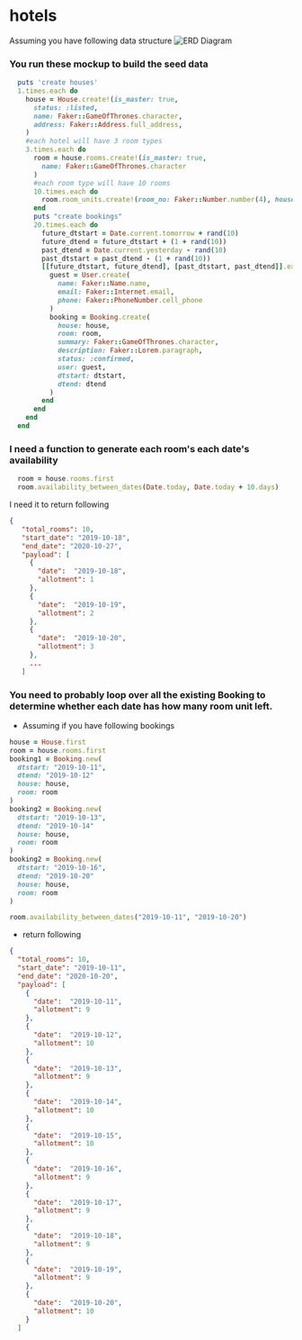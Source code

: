 # hotels
Assuming you have following data structure 
![ERD Diagram](https://raw.githubusercontent.com/ziweizhou/hotels/master/house_erd.png)


### You run these mockup to build the seed data
```ruby
  puts 'create houses'
  1.times.each do
    house = House.create!(is_master: true,
      status: :listed,
      name: Faker::GameOfThrones.character,
      address: Faker::Address.full_address,
    )
    #each hotel will have 3 room types
    3.times.each do
      room = house.rooms.create!(is_master: true,
        name: Faker::GameOfThrones.character
      )
      #each room type will have 10 rooms
      10.times.each do
        room.room_units.create!(room_no: Faker::Number.number(4), house: house)
      end
      puts "create bookings"
      20.times.each do
        future_dtstart = Date.current.tomorrow + rand(10)
        future_dtend = future_dtstart + (1 + rand(10))
        past_dtend = Date.current.yesterday - rand(10)
        past_dtstart = past_dtend - (1 + rand(10))
        [[future_dtstart, future_dtend], [past_dtstart, past_dtend]].each do |dtstart, dtend|
          guest = User.create(
            name: Faker::Name.name,
            email: Faker::Internet.email,
            phone: Faker::PhoneNumber.cell_phone
          )
          booking = Booking.create(
            house: house,
            room: room,
            summary: Faker::GameOfThrones.character,
            description: Faker::Lorem.paragraph,
            status: :confirmed,
            user: guest,
            dtstart: dtstart,
            dtend: dtend
          )
        end
      end
    end
  end
```

### I need a function to generate each room's each date's availability
```ruby
  room = house.rooms.first
  room.availability_between_dates(Date.today, Date.today + 10.days)
```
   I need it to return following
```json
{
   "total_rooms": 10,
   "start_date": "2019-10-18",
   "end_date": "2020-10-27",
   "payload": [
     {
       "date":  "2019-10-18",
       "allotment": 1
     },
     {
       "date":  "2019-10-19",
       "allotment": 2
     },
     {
       "date":  "2019-10-20",
       "allotment": 3
     },
     ...
   ]
```

### You need to probably loop over all the existing Booking to determine whether each date has how many room unit left. 
* Assuming if you have following bookings

```ruby
house = House.first
room = house.rooms.first
booking1 = Booking.new(
  dtstart: "2019-10-11",
  dtend: "2019-10-12"
  house: house,
  room: room
)
booking2 = Booking.new(
  dtstart: "2019-10-13",
  dtend: "2019-10-14"
  house: house,
  room: room
)
booking2 = Booking.new(
  dtstart: "2019-10-16",
  dtend: "2019-10-20"
  house: house,
  room: room
)

room.availability_between_dates("2019-10-11", "2019-10-20")


```
* return following
```json
{
  "total_rooms": 10,
  "start_date": "2019-10-11",
  "end_date": "2020-10-20",
  "payload": [
    {
      "date":  "2019-10-11",
      "allotment": 9
    },
    {
      "date":  "2019-10-12",
      "allotment": 10
    },
    {
      "date":  "2019-10-13",
      "allotment": 9
    },
    {
      "date":  "2019-10-14",
      "allotment": 10
    },
    {
      "date":  "2019-10-15",
      "allotment": 10
    },
    {
      "date":  "2019-10-16",
      "allotment": 9
    },
    {
      "date":  "2019-10-17",
      "allotment": 9
    },
    {
      "date":  "2019-10-18",
      "allotment": 9
    },
    {
      "date":  "2019-10-19",
      "allotment": 9
    },
    {
      "date":  "2019-10-20",
      "allotment": 10
    }
  ]
```   
